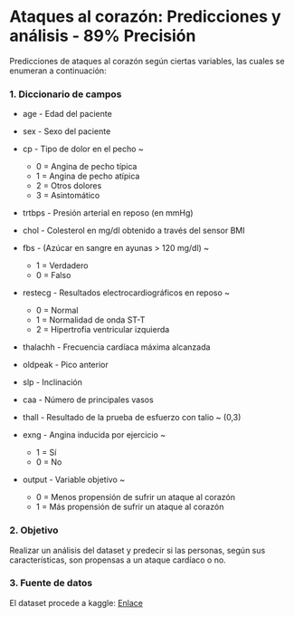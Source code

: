 # Ataques al corazón: Predicciones y análisis - 89% Precisión

Predicciones de ataques al corazón según ciertas variables, las cuales se enumeran a continuación:

### 1. Diccionario de campos

- age - Edad del paciente
- sex - Sexo del paciente
- cp - Tipo de dolor en el pecho ~

  - 0 = Angina de pecho típica
  - 1 = Angina de pecho atípica
  - 2 = Otros dolores
  - 3 = Asintomático
- trtbps - Presión arterial en reposo (en mmHg)
- chol - Colesterol en mg/dl obtenido a través del sensor BMI
- fbs - (Azúcar en sangre en ayunas > 120 mg/dl) ~

  - 1 = Verdadero
  - 0 = Falso
- restecg - Resultados electrocardiográficos en reposo ~

  - 0 = Normal
  - 1 = Normalidad de onda ST-T
  - 2 = Hipertrofia ventricular izquierda
- thalachh - Frecuencia cardíaca máxima alcanzada
- oldpeak - Pico anterior
- slp - Inclinación
- caa - Número de principales vasos
- thall - Resultado de la prueba de esfuerzo con talio ~ (0,3)
- exng - Angina inducida por ejercicio ~

  - 1 = Sí
  - 0 = No
- output - Variable objetivo ~

  - 0 = Menos propensión de sufrir un ataque al corazón
  - 1 = Más propensión de sufrir un ataque al corazón

### 2. Objetivo

Realizar un análisis del dataset y predecir si las personas, según sus características, son propensas a un ataque cardíaco o no.

### 3. Fuente de datos

El dataset procede a kaggle: [Enlace](https://https://www.kaggle.com/rashikrahmanpritom/heart-attack-analysis-prediction-dataset)
